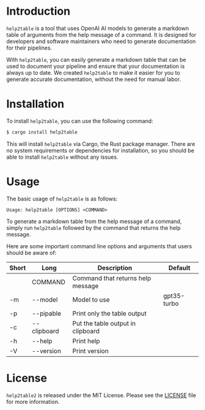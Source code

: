 # Introduction

`help2table` is a tool that uses OpenAI AI models to generate a markdown table of arguments from the help message of a command. It is designed for developers and software maintainers who need to generate documentation for their pipelines.

With `help2table`, you can easily generate a markdown table that can be used to document your pipeline and ensure that your documentation is always up to date. We created `help2table` to make it easier for you to generate accurate documentation, without the need for manual labor.

# Installation

To install `help2table`, you can use the following command:


```bash
$ cargo install help2table
```

This will install `help2table` via Cargo, the Rust package manager. There are no system requirements or dependencies for installation, so you should be able to install `help2table` without any issues.

# Usage

The basic usage of `help2table` is as follows:

`Usage: help2table [OPTIONS] <COMMAND>`

To generate a markdown table from the help message of a command, simply run `help2table` followed by the command that returns the help message.

Here are some important command line options and arguments that users should be aware of:

| Short | Long        | Description                       | Default     |
| ----- | ----------- | --------------------------------- | ----------- |
|       | COMMAND     | Command that returns help message |             |
| -m    | --model     | Model to use                      | gpt35-turbo |
| -p    | --pipable   | Print only the table output       |             |
| -c    | --clipboard | Put the table output in clipboard |             |
| -h    | --help      | Print help                        |             |
| -V    | --version   | Print version                     |             |

# License

`help2table2` is released under the MIT License. Please see the [LICENSE](/LICENSE) file for more information.